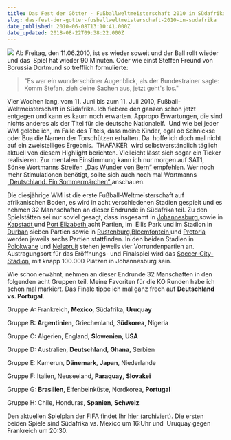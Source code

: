 ```yaml
---
title: Das Fest der Götter - Fußballweltmeisterschaft 2010 in Südafrika
slug: das-fest-der-gotter-fusballweltmeisterschaft-2010-in-sudafrika
date_published: 2010-06-08T13:10:41.000Z
date_updated: 2018-08-22T09:38:22.000Z
---
```


![](//treffling.reicht.net/wp-content/gallery/2010_misc/wm2010_logo.jpg) Ab Freitag, den 11.06.2010, ist es wieder soweit und der Ball rollt wieder und das  Spiel hat wieder 90 Minuten. Oder wie einst Steffen Freund von Borussia Dortmund so trefflich formulierte:

> "Es war ein wunderschöner Augenblick, als der Bundestrainer sagte:  Komm Stefan, zieh deine Sachen aus, jetzt geht's los."

Vier Wochen lang, vom 11. Juni bis zum 11. Juli 2010, Fußball-Weltmeisterschaft in Südafrika. Ich fiebere den ganzen schon jetzt entgegen und kann es kaum noch erwarten. Appropo Erwartungen, die sind nichts anderes als der Titel für die deutsche Nationalelf.  Und wie bei jeder WM gelobe ich, im Falle des Titels, dass meine Kinder, egal ob Schnickse oder Bua die Namen der Torschützen erhalten. Da  hoffe ich doch mal nicht auf ein zweistelliges Ergebnis.  THAFAKER  wird selbstverständlich täglich aktuell von diesem Highlight berichten. Vielleicht lässt sich sogar ein Ticker realisieren. Zur mentalen Einstimmung kann ich nur morgen auf SAT1,  Sönke Wortmanns Streifen [„Das Wunder von Bern“ ](http://www.youtube.com/watch?v=_OVyrH6LG0A)empfehlen. Wer noch mehr Stimulationen benötigt, sollte sich auch noch mal Wortmanns [„Deutschland. Ein Sommermärchen“ ](http://www.youtube.com/watch?v=tsDctWyBfZ4)anschauen.

Die diesjährige WM ist die erste Fußball-Weltmeisterschaft auf afrikanischen Boden, es wird in acht verschiedenen Stadien gespielt und es nehmen 32 Mannschaften an dieser Endrunde in Südafrika teil. Zu den Spielstätten sei nur soviel gesagt, dass insgesamt in [Johannesburg ](http://de.wikipedia.org/wiki/Johannesburg)sowie in[ Kapstadt ](http://de.wikipedia.org/wiki/Kapstadt)und [Port Elizabeth ](http://de.wikipedia.org/wiki/Port_Elizabeth)acht Partien, im  Ellis Park und im Stadion in [Durban](http://de.wikipedia.org/wiki/Durban) sieben Partien sowie in [Rustenburg,](http://de.wikipedia.org/wiki/Rustenburg)[Bloemfontein ](http://de.wikipedia.org/wiki/Bloemfontein)und [Pretoria](http://de.wikipedia.org/wiki/Pretoria) werden jeweils sechs Partien stattfinden. In den beiden Stadien in [Polokwane](http://de.wikipedia.org/wiki/Polokwane) und [Nelspruit](http://de.wikipedia.org/wiki/Nelspruit) stehen jeweils vier Vorrundenpartien an. Austragungsort für das Eröffnungs- und Finalspiel wird das [Soccer-City-Stadion](http://de.wikipedia.org/wiki/FNB-Stadion), mit knapp 100.000 Plätzen in Johannesburg sein.

Wie schon erwähnt, nehmen an dieser Endrunde 32 Manschaften in den folgenden acht Gruppen teil. Meine Favoriten für die KO Runden habe ich schon mal markiert. Das Finale tippe ich mal ganz frech auf **Deutschland vs. Portugal**.

Gruppe A: Frankreich, **Mexico**, Südafrika, **Uruquay**

Gruppe B: **Argentinien**, Griechenland, S**üdkorea**, Nigeria

Gruppe C: Algerien, England, **Slowenien**, **USA**

Gruppe D: Australien, **Deutschland**, **Ghana**, Serbien

Gruppe E: Kamerun, **Dänemark**, **Japan**, Niederlande

Gruppe F: Italien, Neuseeland, **Paraquay**, **Slovakei**

Gruppe G: **Brasilien**, Elfenbeinküste, Nordkorea, **Portugal**

Gruppe H: Chile, Honduras, **Spanien**, **Schweiz**

Den aktuellen Spielplan der FIFA findet Ihr [hier (archiviert)](http://web.archive.org/web/20100527203914/http://de.fifa.com:80/worldcup/matches/index.html). Die ersten beiden Spiele sind Südafrika vs. Mexico um 16:Uhr und  Uruquay gegen Frankreich um 20:30.
